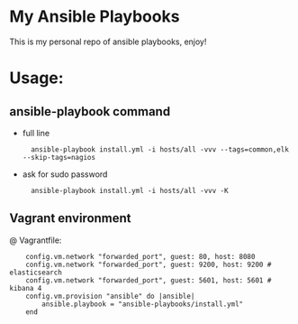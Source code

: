 # My Ansible Playbooks

This is my personal repo of ansible playbooks, enjoy!

# Usage:

## ansible-playbook command

* full line

        ansible-playbook install.yml -i hosts/all -vvv --tags=common,elk --skip-tags=nagios

* ask for sudo password

        ansible-playbook install.yml -i hosts/all -vvv -K

## Vagrant environment

@ Vagrantfile:

        config.vm.network "forwarded_port", guest: 80, host: 8080
        config.vm.network "forwarded_port", guest: 9200, host: 9200 # elasticsearch
        config.vm.network "forwarded_port", guest: 5601, host: 5601 # kibana 4
        config.vm.provision "ansible" do |ansible|
            ansible.playbook = "ansible-playbooks/install.yml"
        end

